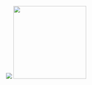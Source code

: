 <img src="https://user-images.githubusercontent.com/65691094/129464881-1fad0da1-412e-440f-bca6-6bd2c2ee3c6e.png"/>
<img src="https://user-images.githubusercontent.com/65691094/129465044-4af51129-f39e-4e4e-b444-c4439ef77d11.png" width = "200"/>

